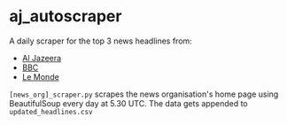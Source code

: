 # aj_autoscraper

A daily scraper for the top 3 news headlines from:
- [Al Jazeera](https://www.aljazeera.com/)
- [BBC](https://www.bbc.com/)
- [Le Monde](https://www.lemonde.fr/en/)


`[news_org]_scraper.py` scrapes the news organisation's home page using BeautifulSoup every day at 5.30 UTC. The data gets appended to `updated_headlines.csv`